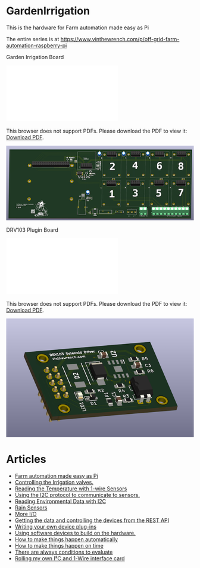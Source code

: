 # GardenIrrigation

This is the hardware for Farm automation made easy as Pi

The entire series is at https://www.vinthewrench.com/p/off-grid-farm-automation-raspberry-pi

Garden Irrigation Board

<object data="Garden PCB schematic.pdf" type="application/pdf" width="600px" height="500px">
    <embed src="Garden PCB schematic.pdf">
        <p>This browser does not support PDFs. Please download the PDF to view it: <a href="Garden PCB schematic.pdf">Download PDF</a>.</p>
    </embed>
</object>

![Garden Irrigation Board](GardenPCB.png)

DRV103 Plugin Board

<object data="DRV103 Solenoid Driver Board.pdf" type="application/pdf" width="600px" height="500px">
    <embed src="DRV103 Solenoid Driver Board.pdf">
        <p>This browser does not support PDFs. Please download the PDF to view it: <a href="DRV103 Solenoid Driver Board.pdf">Download PDF</a>.</p>
    </embed>
</object>




![DRV 103 Plugin](DRV103plugin.png)


# Articles

* [Farm automation made easy as Pi](https://www.vinthewrench.com/p/raspberry-pi-internet-of-things-part)
* [Controlling the Irrigation valves.](https://www.vinthewrench.com/p/raspberry-pi-internet-of-things-part-23c)
* [Reading the Temperature with 1-wire Sensors](https://www.vinthewrench.com/p/raspberry-pi-internet-of-things-part-a4c)
* [Using the I2C protocol to communicate to sensors.](https://www.vinthewrench.com/p/raspberry-pi-internet-of-things-part-688)
* [Reading Environmental Data with I2C](https://www.vinthewrench.com/p/raspberry-pi-internet-of-things-part-a03)
* [Rain Sensors](https://www.vinthewrench.com/p/raspberry-pi-internet-of-things-part-cfd)
* [More I/O](https://www.vinthewrench.com/p/raspberry-pi-internet-of-things-part-61b)
* [Getting the data and controlling the devices from the REST API](https://www.vinthewrench.com/p/raspberry-pi-internet-of-things-part-8e7)
* [Writing your own device plug-ins](https://www.vinthewrench.com/p/raspberry-pi-internet-of-things-part-9ef)
* [Using software devices to build on the hardware.](https://www.vinthewrench.com/p/raspberry-pi-internet-of-things-part-094)
* [How to make things happen automatically](https://www.vinthewrench.com/p/raspberry-pi-internet-of-things-part-12f)
* [How to make things happen on time](https://www.vinthewrench.com/p/raspberry-pi-internet-of-things-part-eb8)
* [There are always conditions to evaluate](https://www.vinthewrench.com/p/raspberry-pi-internet-of-things-part-3aa)
* [Rolling my own I²C and 1-Wire interface card](https://www.vinthewrench.com/p/raspberry-pi-internet-of-things-part-2a8)
 
 
